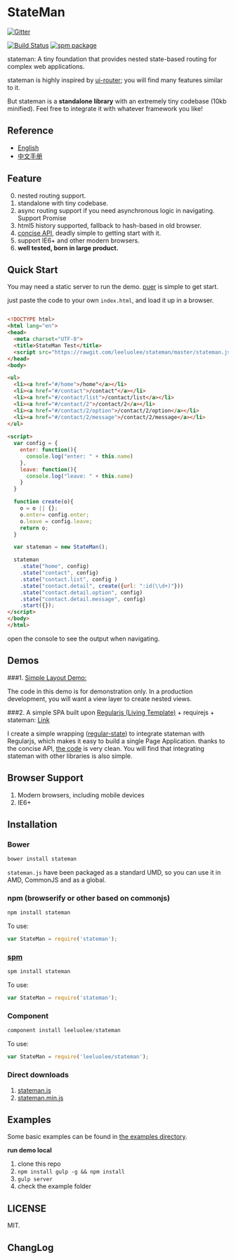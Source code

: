 StateMan
=======

[![Gitter](https://badges.gitter.im/Join%20Chat.svg)](https://gitter.im/leeluolee/stateman?utm_source=badge&utm_medium=badge&utm_campaign=pr-badge&utm_content=badge)


[![Build Status](http://img.shields.io/travis/regularjs/regular/master.svg?style=flat-square)](http://travis-ci.org/regularjs/regular)
[![spm package](http://spmjs.io/badge/stateman)](http://spmjs.io/package/stateman)


stateman: A tiny foundation that provides nested state-based routing for complex web applications. 


stateman is highly inspired by [ui-router](https://github.com/angular-ui/ui-router); you will find many features similar to it.

But stateman is a __standalone library__ with an extremely tiny codebase (10kb minified). Feel free to integrate it with whatever framework you like! 



## Reference

- [English](http://leeluolee.github.io/stateman/)
- [中文手册](http://leeluolee.github.io/stateman/?API-zh)


## Feature

0. nested routing support.
1. standalone with tiny codebase.
2. async routing support if you need asynchronous logic in navigating. Support Promise
3. html5 history supported, fallback to hash-based in old browser. 
5. [concise API](https://github.com/leeluolee/stateman/tree/master/docs/API.md), deadly simple to getting start with it.
6. support IE6+ and other modern browsers.
7. __well tested, born in large product.__


## Quick Start

You may need a static server to run the demo. [puer](https://github.com/leeluolee/puer) is simple to get start.

just paste the code to your own `index.html`, and load it up in a browser. 

```html

<!DOCTYPE html>
<html lang="en">
<head>
  <meta charset="UTF-8">
  <title>StateMan Test</title>
  <script src="https://rawgit.com/leeluolee/stateman/master/stateman.js"></script>
</head>
<body>

<ul>
  <li><a href="#/home">/home"</a></li>
  <li><a href="#/contact">/contact"</a></li>
  <li><a href="#/contact/list">/contact/list</a></li>
  <li><a href="#/contact/2">/contact/2</a></li>
  <li><a href="#/contact/2/option">/contact/2/option</a></li>
  <li><a href="#/contact/2/message">/contact/2/message</a></li>
</ul>
  
<script>
  var config = {
    enter: function(){
      console.log("enter: " + this.name)
    },
    leave: function(){
      console.log("leave: " + this.name)
    }
  }

  function create(o){
    o = o || {};
    o.enter= config.enter;
    o.leave = config.leave;
    return o;
  }

  var stateman = new StateMan();

  stateman
    .state("home", config)
    .state("contact", config)
    .state("contact.list", config )
    .state("contact.detail", create({url: ":id(\\d+)"}))
    .state("contact.detail.option", config)
    .state("contact.detail.message", config)
    .start({});
</script>
</body>
</html>

```

open the console to see the output when navigating.


## Demos

###1.  [Simple Layout Demo:](http://leeluolee.github.io/stateman/example/layout.html) 

The code in this demo is for demonstration only. In a production development, you will want a view layer to create nested views.

###2. A simple SPA built upon [Regularjs (Living Template)](https://github.com/regularjs/regular) + requirejs + stateman: [Link](http://regularjs.github.io/regular-state/requirejs/index-min.html)

I create a simple wrapping ([regular-state](https://github.com/regularjs/regular-state)) to integrate stateman with Regularjs, which makes it easy to build a single Page Application.  thanks to the concise API, [the code](https://github.com/regularjs/regular-state/blob/master/example/requirejs/index.js#L83) is very clean. You will find that integrating stateman with other libraries is also simple.




## Browser Support 

1. Modern browsers, including mobile devices
2. IE6+


## Installation

### Bower

```javascript
bower install stateman
```

`stateman.js` have been packaged as a standard UMD, so you can use it in AMD, CommonJS and as a global.

### npm (browserify or other based on commonjs)

```js
npm install stateman
```

To use:

```js
var StateMan = require('stateman');
```

### [spm](http://spmjs.io/package/stateman)

```js
spm install stateman
```

To use:

```js
var StateMan = require('stateman');
```

### Component

```js
component install leeluolee/stateman
```

To use:

```js
var StateMan = require('leeluolee/stateman');
```



### Direct downloads

1. [stateman.js](https://rawgit.com/leeluolee/stateman/master/stateman.js)
2. [stateman.min.js](https://rawgit.com/leeluolee/stateman/master/stateman.min.js)







## Examples

Some basic examples can be found in [the examples directory](https://github.com/leeluolee/stateman/tree/master/example).

__run demo local__

1. clone this repo
2. `npm install gulp -g && npm install`
3. `gulp server`
4.  check the example folder



## LICENSE

MIT.


## ChangLog






